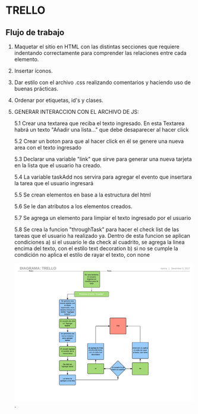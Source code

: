 # TRELLO

## Flujo de trabajo

1. Maquetar el sitio en HTML con las distintas secciones que requiere indentando correctamente para comprender las relaciones entre cada elemento.

2. Insertar íconos.

3. Dar estilo con el archivo .css realizando comentarios y haciendo uso de buenas prácticas.

4. Ordenar por etiquetas, id's y clases.

5. GENERAR INTERACCION CON EL ARCHIVO DE JS:

    5.1 Crear una textarea que reciba el texto ingresado. En esta Textarea habrá un texto "Añadir una lista..." que debe desaparecer al hacer click

    5.2 Crear un boton para que al hacer click en él se genere una nueva area con el texto ingresado

    5.3 Declarar una variable "link" que sirve para generar una nueva tarjeta en la lista que el usuario ha creado.

    5.4 La variable taskAdd nos servira para agregar el evento que insertara la tarea que el usuario ingresará

    5.5 Se crean elementos en base a la estructura del html

    5.6 Se le dan atributos a los elementos creados.

    5.7 Se agrega un elemento para limpiar el texto ingresado por el usuario

    5.8 Se crea la funcion "throughTask" para hacer el check list de las tareas que el usuario ha realizado ya. Dentro de esta funcion se aplican condiciones a) si el usuario le da check al cuadrito, se agrega la linea encima del texto, con el estilo text decoration b) si no se cumple la condición no aplica el estilo de rayar el texto, con none

    ![Ingresando diagrama](assets/images/diagrama-trello.png "trello").
